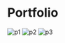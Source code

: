 # Portfolio
![p1](https://user-images.githubusercontent.com/90957348/180412301-9d9dbd3a-604e-43fd-879d-061fb17ed806.png)
![p2](https://user-images.githubusercontent.com/90957348/180412306-7434824b-68fa-4f51-8c38-f4ddde268464.png)
![p3](https://user-images.githubusercontent.com/90957348/180412311-56605489-18c8-4584-a8f7-dac18e5d7907.png)
